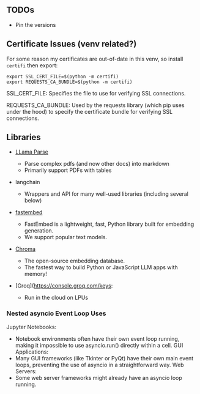 
## TODOs

* Pin the versions


## Certificate Issues (venv related?)
For some reason my certificates are out-of-date in this venv, so install `certifi` then export:

```shell
export SSL_CERT_FILE=$(python -m certifi)
export REQUESTS_CA_BUNDLE=$(python -m certifi)
```

SSL_CERT_FILE: Specifies the file to use for verifying SSL connections. 

REQUESTS_CA_BUNDLE: Used by the requests library (which pip uses under the hood) to specify the certificate bundle for 
verifying SSL connections.


## Libraries

* [LLama Parse](https://github.com/run-llama/llama_parse)
  * Parse complex pdfs (and now other docs) into markdown 
  * Primarily support PDFs with tables

* langchain 
  * Wrappers and API for many well-used libraries (including several below) 

* [fastembed](https://github.com/qdrant/fastembed)
  * FastEmbed is a lightweight, fast, Python library built for embedding generation. 
  * We support popular text models. 

* [Chroma](https://github.com/chroma-core/chroma) 
  * The open-source embedding database. 
  * The fastest way to build Python or JavaScript LLM apps with memory!

* [Groq](https://console.groq.com/keys:
  * Run in the cloud on LPUs


### Nested asyncio Event Loop Uses

Jupyter Notebooks: 
  * Notebook environments often have their own event loop running, making it impossible to use asyncio.run() directly within 
  a cell.
GUI Applications: 
  * Many GUI frameworks (like Tkinter or PyQt) have their own main event loops, preventing the use of asyncio in a 
  straightforward way.
Web Servers: 
  * Some web server frameworks might already have an asyncio loop running.


